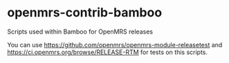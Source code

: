 openmrs-contrib-bamboo
======================

Scripts used within Bamboo for OpenMRS releases

You can use <https://github.com/openmrs/openmrs-module-releasetest> and <https://ci.openmrs.org/browse/RELEASE-RTM> for tests on this scripts. 
